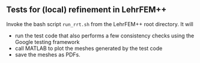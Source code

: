 ## Tests for (local) refinement in LehrFEM++

Invoke the bash script `run_rrt.sh` from the LehrFEM++ root directory. It will 
- run the test code that also performs a few consistency checks using the Google testing framework
- call MATLAB to plot the meshes generated by the test code
- save the meshes as PDFs. 
